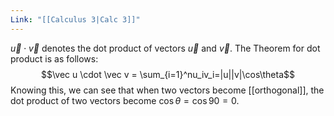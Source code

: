 ```yaml
---
Link: "[[Calculus 3|Calc 3]]"
---
```

$\vec u \cdot \vec v$ denotes the dot product of vectors $\vec u \text{ and } \vec v$. 
The Theorem for dot product is as follows:
$$\vec u \cdot \vec v = \sum_{i=1}^nu_iv_i=|u||v|\cos\theta$$
Knowing this, we can see that when two vectors become [[orthogonal]], the dot product of two vectors become $\cos\theta=\cos90=0$.